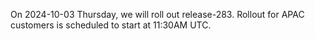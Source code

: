 On 2024-10-03 Thursday, we will roll out release-283. Rollout for APAC customers is scheduled to start at 11:30AM UTC.
